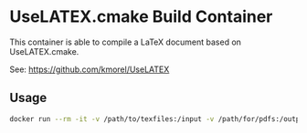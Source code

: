 
# UseLATEX.cmake Build Container

This container is able to compile a LaTeX document based on UseLATEX.cmake.

See: https://github.com/kmorel/UseLATEX

## Usage

```bash
docker run --rm -it -v /path/to/texfiles:/input -v /path/for/pdfs:/output stefanurban/cmake-latex
```
